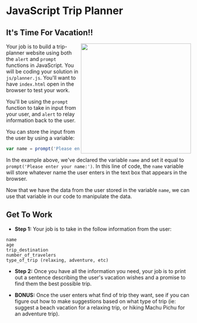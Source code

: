 # JavaScript Trip Planner
## It's Time For Vacation!!

<img src="https://s3.amazonaws.com/after-school-assets/giphy.gif" align="right" width="300px" hpsace="10">

Your job is to build a trip-planner website using both the `alert` and `prompt` functions in JavaScript. You will be coding your solution in `js/planner.js`. You'll want to have `index.html` open in the browser to test your work.

You'll be using the `prompt` function to take in input from your user, and `alert` to relay information back to the user. 

You can store the input from the user by using a variable:

```js
var name = prompt('Please enter your name:');
```

In the example above, we've declared the variable `name` and set it equal to `prompt('Please enter your name:')`. In this line of code, the `name` variable will store whatever name the user enters in the text box that appears in the browser.

Now that we have the data from the user stored in the variable `name`, we can use that variable in our code to manipulate the data.


## Get To Work

+ **Step 1:** Your job is to take in the follow information from the user:
```
name
age
trip_destination
number_of_travelers
type_of_trip (relaxing, adventure, etc)
```
+ **Step 2:** Once you have all the information you need, your job is to print out a sentence describing the user's vacation wishes and a promise to find them the best possible trip.

+ **BONUS:** Once the user enters what find of trip they want, see if you can figure out how to make suggestions based on what type of trip (ie: suggest a beach vacation for a relaxing trip, or hiking Machu Pichu for an adventure trip).





